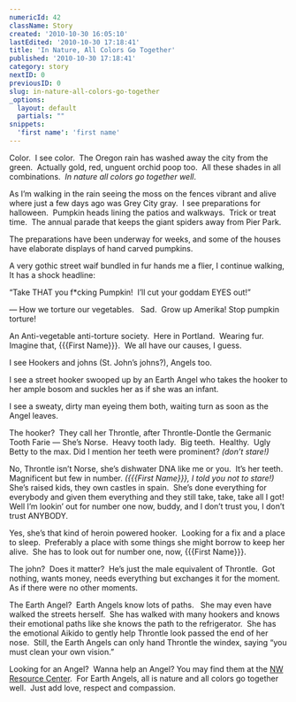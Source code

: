 ```yaml
---
numericId: 42
className: Story
created: '2010-10-30 16:05:10'
lastEdited: '2010-10-30 17:18:41'
title: 'In Nature, All Colors Go Together'
published: '2010-10-30 17:18:41'
category: story
nextID: 0
previousID: 0
slug: in-nature-all-colors-go-together
_options:
  layout: default
  partials: ""
snippets:
  'first name': 'first name'
---
```

Color.&nbsp; I see color.&nbsp; The Oregon rain has washed away the city from the green.&nbsp; Actually gold, red, unguent orchid poop too.&nbsp; All these shades in all combinations.&nbsp; _In nature all colors go together well_.

As I&rsquo;m walking in the rain seeing the moss on the fences vibrant and alive where just a few days ago was Grey City gray.&nbsp; I see preparations for halloween.&nbsp; Pumpkin heads lining the patios and walkways.&nbsp; Trick or treat time.&nbsp; The annual parade that keeps the giant spiders away from Pier Park.

The preparations have been underway for weeks, and some of the houses have elaborate displays of hand carved pumpkins.

A very gothic street waif bundled in fur hands me a flier, I continue walking, It has a shock headline:

&ldquo;Take THAT you f*cking Pumpkin!&nbsp; I&rsquo;ll cut your goddam EYES out!&rdquo;

&mdash; How we torture our vegetables. &nbsp; Sad.&nbsp; Grow up Amerika! Stop pumpkin torture!

An Anti-vegetable anti-torture society.&nbsp; Here in Portland.&nbsp; Wearing fur.&nbsp; Imagine that, {{{First Name}}}.&nbsp; We all have our causes, I guess.

I see Hookers and johns (St. John&rsquo;s johns?), Angels too.

I see a street hooker swooped up by an Earth Angel who takes the hooker to her ample bosom and suckles her as if she was an infant.

I see a sweaty, dirty man eyeing them both, waiting turn as soon as the Angel leaves.

The hooker?&nbsp; They call her Throntle, after Throntle-Dontle the Germanic Tooth Farie &mdash; She&rsquo;s Norse.&nbsp; Heavy tooth lady.&nbsp; Big teeth.&nbsp; Healthy.&nbsp; Ugly Betty to the max. Did I mention her teeth were prominent? _(don&rsquo;t stare!)_

No, Throntle isn&rsquo;t Norse, she&rsquo;s dishwater DNA like me or you.&nbsp; It&rsquo;s her teeth. Magnificent but few in number. _({{{First Name}}}, I told you not to stare!)_ &nbsp; She&rsquo;s raised kids, they own castles in spain.&nbsp; She&rsquo;s done everything for everybody and given them everything and they still take, take, take all I got!&nbsp; Well I&rsquo;m lookin&rsquo; out for number one now, buddy, and I don&rsquo;t trust you, I don&rsquo;t trust ANYBODY.

Yes, she&rsquo;s that kind of heroin powered hooker.&nbsp; Looking for a fix and a place to sleep.&nbsp; Preferably a place with some things she might borrow to keep her alive.&nbsp; She has to look out for number one, now, {{{First Name}}}.

The john?&nbsp; Does it matter?&nbsp; He&rsquo;s just the male equivalent of Throntle.&nbsp; Got nothing, wants money, needs everything but exchanges it for the moment.&nbsp; As if there were no other moments.

The Earth Angel?&nbsp; Earth Angels know lots of paths. &nbsp; She may even have walked the streets herself.&nbsp; She has walked with many hookers and knows their emotional paths like she knows the path to the refrigerator.&nbsp; She has the emotional Aikido to gently help Throntle look passed the end of her nose.&nbsp; Still, the Earth Angels can only hand Throntle the windex, saying &ldquo;you must clean your own vision.&rdquo;

Looking for an Angel?&nbsp; Wanna help an Angel? You may find them at the [NW Resource Center][0].&nbsp; For Earth Angels, all is nature and all colors go together well.&nbsp; Just add love, respect and compassion.

[0]: http://nwresourcecenter.com/